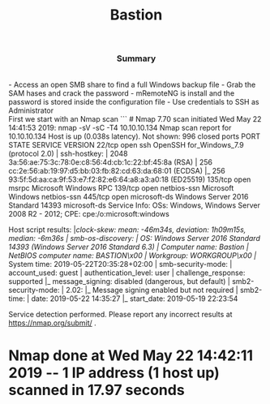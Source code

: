<center><h1>Bastion</h1></center>
<br>
<center><h3>Summary</h3></center>
<br>
- Access an open SMB share to find a full Windows backup file
- Grab the SAM hases and crack the password
- mRemoteNG is install and the password is stored inside the configuration file
- Use credentials to SSH as Administrator
<br>
First we start with an Nmap scan
```
# Nmap 7.70 scan initiated Wed May 22 14:41:53 2019: nmap -sV -sC -T4 10.10.10.134
Nmap scan report for 10.10.10.134
Host is up (0.038s latency).
Not shown: 996 closed ports
PORT    STATE SERVICE      VERSION
22/tcp  open  ssh          OpenSSH for_Windows_7.9 (protocol 2.0)
| ssh-hostkey:
|   2048 3a:56:ae:75:3c:78:0e:c8:56:4d:cb:1c:22:bf:45:8a (RSA)
|   256 cc:2e:56:ab:19:97:d5:bb:03:fb:82:cd:63:da:68:01 (ECDSA)
|_  256 93:5f:5d:aa:ca:9f:53:e7:f2:82:e6:64:a8:a3:a0:18 (ED25519)
135/tcp open  msrpc        Microsoft Windows RPC
139/tcp open  netbios-ssn  Microsoft Windows netbios-ssn
445/tcp open  microsoft-ds Windows Server 2016 Standard 14393 microsoft-ds
Service Info: OSs: Windows, Windows Server 2008 R2 - 2012; CPE: cpe:/o:microsoft:windows

Host script results:
|_clock-skew: mean: -46m34s, deviation: 1h09m15s, median: -6m36s
| smb-os-discovery:
|   OS: Windows Server 2016 Standard 14393 (Windows Server 2016 Standard 6.3)
|   Computer name: Bastion
|   NetBIOS computer name: BASTION\x00
|   Workgroup: WORKGROUP\x00
|_  System time: 2019-05-22T20:35:28+02:00
| smb-security-mode:
|   account_used: guest
|   authentication_level: user
|   challenge_response: supported
|_  message_signing: disabled (dangerous, but default)
| smb2-security-mode:
|   2.02:
|_    Message signing enabled but not required
| smb2-time:
|   date: 2019-05-22 14:35:27
|_  start_date: 2019-05-19 22:23:54

Service detection performed. Please report any incorrect results at https://nmap.org/submit/ .
# Nmap done at Wed May 22 14:42:11 2019 -- 1 IP address (1 host up) scanned in 17.97 seconds

```
